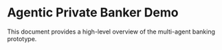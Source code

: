 # Agentic Private Banker Demo

This document provides a high-level overview of the multi-agent banking prototype.
